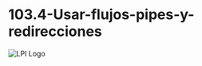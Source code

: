# 103.4-Usar-flujos-pipes-y-redirecciones
![LPI Logo](../../../wallpaper/diogenes_linux.png "Buscando al hombre nuevo")

